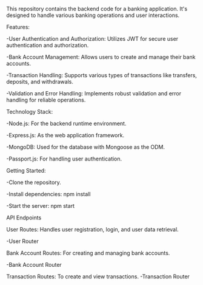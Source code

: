 
This repository contains the backend code for a banking application. It's designed to handle various banking operations and user interactions.


Features:

-User Authentication and Authorization: Utilizes JWT for secure user authentication and authorization.

-Bank Account Management: Allows users to create and manage their bank accounts.

-Transaction Handling: Supports various types of transactions like transfers, deposits, and withdrawals.

-Validation and Error Handling: Implements robust validation and error handling for reliable operations.


Technology Stack:

-Node.js: For the backend runtime environment.

-Express.js: As the web application framework.

-MongoDB: Used for the database with Mongoose as the ODM.

-Passport.js: For handling user authentication.


Getting Started:

-Clone the repository.

-Install dependencies: npm install

-Start the server: npm start


API Endpoints


User Routes: Handles user registration, login, and user data retrieval.


-User Router

Bank Account Routes: For creating and managing bank accounts.


-Bank Account Router


Transaction Routes: To create and view transactions.
-Transaction Router
